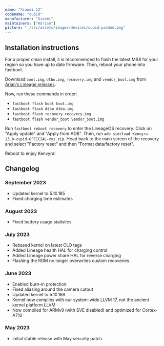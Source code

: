```yaml
---
name: "Xiaomi 12"
codename: "cupid"
manufacturer: "Xiaomi"
maintainers: ["Adrian"]
picture: "./src/assets/images/devices/cupid-padded.png"
---
```


## Installation instructions

For a proper clean install, it is recommended to flash the latest MIUI for your region so you have up to date firmware. Then, reboot your phone into fastboot.

Download `boot.img`, `dtbo.img`, `recovery.img` and `vendor_boot.img` from [Arian's Lineage releases](https://github.com/arian-ota/ota/releases/tag/20.0-cupid-812c3096).

Now, run these commands in order:

-   `fastboot flash boot boot.img`
-   `fastboot flash dtbo dtbo.img`
-   `fastboot flash recovery recovery.img`
-   `fastboot flash vendor_boot vendor_boot.img`

Run `fastboot reboot recovery` to enter the LineageOS recovery. Click on "Apply update" and "Apply from ADB". Then, run `adb sideload Kenvyra-13.0-cupid-OFFICIAL-xyz.zip`. Head back to the main screen of the recovery and select "Factory reset" and then "Format data/factory reset".

Reboot to enjoy Kenvyra!

## Changelog

### September 2023

-   Updated kernel to 5.10.185
-   Fixed charging time estimates

### August 2023

-   Fixed battery usage statistics

### July 2023

-   Rebased kernel on latest CLO tags
-   Added Lineage health HAL for charging control
-   Added Lineage power share HAL for reverse charging
-   Flashing the ROM no longer overwrites custom recoveries

### June 2023

-   Enabled burn-in protection
-   Fixed aliasing around the camera cutout
-   Updated kernel to 5.10.168
-   Kernel now compiles with our system-wide LLVM 17, not the ancient kernel platform LLVM
-   Now compiled for ARMv9 (with SVE disabled) and optimized for Cortex-A710

### May 2023

-   Initial stable release with May security patch
